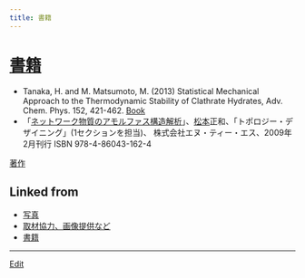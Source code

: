 ```yaml
---
title: 書籍
---
```

# [書籍](/書籍)


* Tanaka, H. and M. Matsumoto, M. (2013) Statistical Mechanical Approach to the Thermodynamic Stability of Clathrate Hydrates, Adv. Chem. Phys. 152, 421-462. [Book](http://as.wiley.com/WileyCDA/WileyTitle/productCd-1118540360.html)
* 「[ネットワーク物質のアモルファス構造解析](/ネットワーク物質のアモルファス構造解析)」、[松本](/松本)正和、「トポロジー・デザイニング」(1セクションを担当)、 株式会社エヌ・ティー・エス、2009年2月刊行  ISBN 978-4-86043-162-4 [](https://amazon.co.jp/dp/4860431626)

[著作](/著作)



## Linked from

* [写真](/写真)
* [取材協力、画像提供など](/取材協力、画像提供など)
* [書籍](/書籍)


----
[Edit](https://github.com/vitroid/vitroid.github.io/edit/master/MD/書籍.md)
